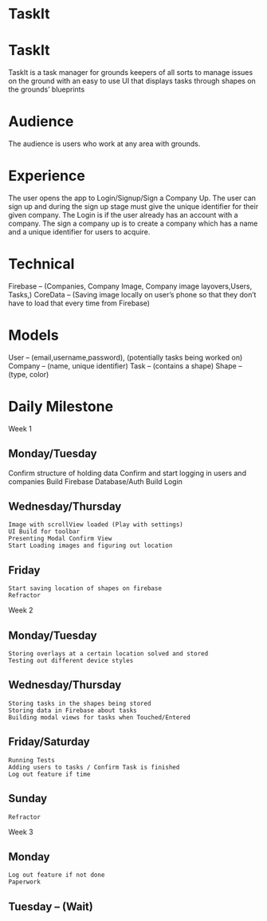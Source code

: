 # TaskIt
# TaskIt

TaskIt is a task manager for grounds keepers of all sorts to manage issues on the ground with an easy to use UI that displays tasks through shapes on the grounds’ blueprints

# Audience
The audience is users who work at any area with grounds.


# Experience
The user opens the app to Login/Signup/Sign a Company Up. The user can sign up and during the sign up stage must give the unique identifier for their given company. The Login is if the user already has an account with a company. The sign a company up is to create a company which has a name and a unique identifier for users to acquire.

# Technical
Firebase – (Companies, Company Image, Company image layovers,Users, Tasks,)
CoreData – (Saving image locally on user’s phone so that they don’t have to load that every time from Firebase)

# Models
User – (email,username,password), (potentially tasks being worked on)
Company – (name, unique identifier)
Task – (contains a shape)
Shape – (type, color)

# Daily Milestone


Week 1
## Monday/Tuesday
 Confirm structure of holding data
 Confirm and start logging in users and companies
 Build Firebase Database/Auth
 Build Login

## Wednesday/Thursday
	Image with scrollView loaded (Play with settings)
	UI Build for toolbar
	Presenting Modal Confirm View
	Start Loading images and figuring out location

## Friday
	Start saving location of shapes on firebase
	Refractor





Week 2


## Monday/Tuesday
	Storing overlays at a certain location solved and stored
	Testing out different device styles
## Wednesday/Thursday
	Storing tasks in the shapes being stored
	Storing data in Firebase about tasks
	Building modal views for tasks when Touched/Entered

## Friday/Saturday
	Running Tests
	Adding users to tasks / Confirm Task is finished
	Log out feature if time 
## Sunday
	Refractor

Week 3

## Monday
	Log out feature if not done 
	Paperwork

## Tuesday – (Wait)
